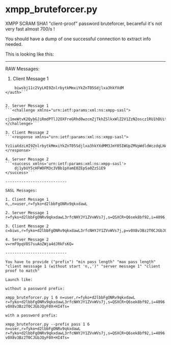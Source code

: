 # xmpp_bruteforcer.py

XMPP SCRAM SHA1 "client-proof" password bruteforcer, becareful it's not very fast almost 700/s !

You should have a dump of one successful connection to extract info needed.

This is looking like this:

---------------------------
  RAW Messages:
1. Client Message 1
```<auth xmlns="urn:ietf:params:xml:ns:xmpp-sasl" mechanism="SCRAM-SHA-1">
    biwsbj11c2VyLHI9ZnlrbytkMmxiYkZnT05Sdjlxa3hkYXdM
</auth>```


2. Server Message 1
```<challenge xmlns="urn:ietf:params:xml:ns:xmpp-sasl">
    cj1meWtvK2QybGJiRmdPTlJ2OXFreGRhd0wzcmZjTkhZSlkxWlZ2V1ZzN2oscz1RU1hDUitRNnNlazhiZjkyLGk9NDA5Ng==
</challenge>```

3. Client Message 2
```<response xmlns="urn:ietf:params:xml:ns:xmpp-sasl">
    Yz1iaXdzLHI9ZnlrbytkMmxiYkZnT05Sdjlxa3hkYXdMM3JmY05IWUpZMVpWdldWczdqLHA9djBYOHYzQnoyVDBDSkdiSlF5RjBYK0hJNFRzPQ==
</response>```

4. Server Message 2
```<success xmlns='urn:ietf:params:xml:ns:xmpp-sasl'>
    dj1ybUY5cHFWOFM3c3VBb1pXamE0ZEpSa0ZzS1E9
</success>```

---------------------------

SASL Messages:

1. Client Message 1
n,,n=user,r=fyko+d2lbbFgONRv9qkxdawL

2. Server Message 1
r=fyko+d2lbbFgONRv9qkxdawL3rfcNHYJY1ZVvWVs7j,s=QSXCR+Q6sek8bf92,i=4096

3. Client Message 2
c=biws,r=fyko+d2lbbFgONRv9qkxdawL3rfcNHYJY1ZVvWVs7j,p=v0X8v3Bz2T0CJGbJQyF0X+HI4Ts=

4. Server Message 2
v=rmF9pqV8S7suAoZWja4dJRkFsKQ=

---------------------------

You have to provide ("prefix") "min pass length" "max pass length" "client messsage 1 (without start 'n,,')" "server message 1" "client proof to match"

Launch like:

without a password prefix:

xmpp_bruteforcer.py 1 6 n=user,r=fyko+d2lbbFgONRv9qkxdawL r=fyko+d2lbbFgONRv9qkxdawL3rfcNHYJY1ZVvWVs7j,s=QSXCR+Q6sek8bf92,i=4096 v0X8v3Bz2T0CJGbJQyF0X+HI4Ts=

with a password prefix:

xmpp_bruteforcer.py --prefix pass 1 6 n=user,r=fyko+d2lbbFgONRv9qkxdawL r=fyko+d2lbbFgONRv9qkxdawL3rfcNHYJY1ZVvWVs7j,s=QSXCR+Q6sek8bf92,i=4096 v0X8v3Bz2T0CJGbJQyF0X+HI4Ts=
